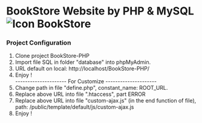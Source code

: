 # BookStore Website by PHP & MySQL ![Icon BookStore](./public/template/default/images/favicon.ico)
### Project Configuration 
1. Clone project BookStore-PHP
2. Import file SQL in folder "database" into phpMyAdmin.
3. URL default on local: http://localhost/BookStore-PHP/ 
4. Enjoy !
<br /> --------------------- For Customize ---------------------
5. Change path in file "define.php", constant_name: ROOT_URL.
6. Replace above URL into file ".htaccess", part ERROR
7. Replace above URL into file "custom-ajax.js" (in the end function of file), path: /public/template/default/js/custom-ajax.js 
8. Enjoy !






